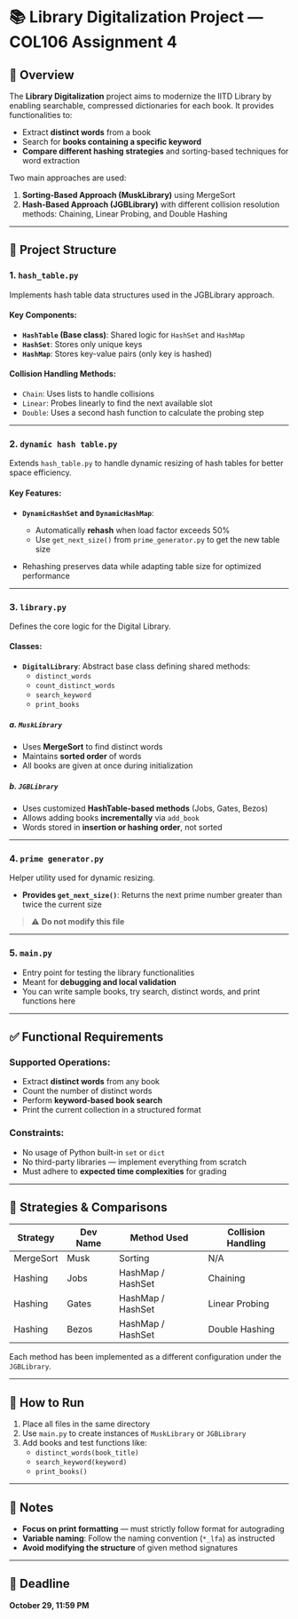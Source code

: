 # 📚 Library Digitalization Project — COL106 Assignment 4

## 📝 Overview

The **Library Digitalization** project aims to modernize the IITD Library by enabling searchable, compressed dictionaries for each book. It provides functionalities to:

- Extract **distinct words** from a book
- Search for **books containing a specific keyword**
- **Compare different hashing strategies** and sorting-based techniques for word extraction

Two main approaches are used:

1. **Sorting-Based Approach (MuskLibrary)** using MergeSort
2. **Hash-Based Approach (JGBLibrary)** with different collision resolution methods: Chaining, Linear Probing, and Double Hashing

---

## 📂 Project Structure

### 1. `hash_table.py`

Implements hash table data structures used in the JGBLibrary approach.

#### Key Components:

- **`HashTable` (Base class)**: Shared logic for `HashSet` and `HashMap`
- **`HashSet`**: Stores only unique keys
- **`HashMap`**: Stores key-value pairs (only key is hashed)

#### Collision Handling Methods:

- `Chain`: Uses lists to handle collisions
- `Linear`: Probes linearly to find the next available slot
- `Double`: Uses a second hash function to calculate the probing step

---

### 2. `dynamic hash table.py`

Extends `hash_table.py` to handle dynamic resizing of hash tables for better space efficiency.

#### Key Features:

- **`DynamicHashSet` and `DynamicHashMap`**:
  - Automatically **rehash** when load factor exceeds 50%
  - Use `get_next_size()` from `prime_generator.py` to get the new table size

- Rehashing preserves data while adapting table size for optimized performance

---

### 3. `library.py`

Defines the core logic for the Digital Library.

#### Classes:

- **`DigitalLibrary`**: Abstract base class defining shared methods:
  - `distinct_words`
  - `count_distinct_words`
  - `search_keyword`
  - `print_books`

##### a. `MuskLibrary`

- Uses **MergeSort** to find distinct words
- Maintains **sorted order** of words
- All books are given at once during initialization

##### b. `JGBLibrary`

- Uses customized **HashTable-based methods** (Jobs, Gates, Bezos)
- Allows adding books **incrementally** via `add_book`
- Words stored in **insertion or hashing order**, not sorted

---

### 4. `prime generator.py`

Helper utility used for dynamic resizing.

- **Provides `get_next_size()`**: Returns the next prime number greater than twice the current size

> ⚠️ **Do not modify this file**

---

### 5. `main.py`

- Entry point for testing the library functionalities
- Meant for **debugging and local validation**
- You can write sample books, try search, distinct words, and print functions here

---

## ✅ Functional Requirements

### Supported Operations:

- Extract **distinct words** from any book
- Count the number of distinct words
- Perform **keyword-based book search**
- Print the current collection in a structured format

### Constraints:

- No usage of Python built-in `set` or `dict`
- No third-party libraries — implement everything from scratch
- Must adhere to **expected time complexities** for grading

---

## 🧠 Strategies & Comparisons

| Strategy        | Dev Name | Method Used        | Collision Handling     |
|----------------|----------|--------------------|------------------------|
| MergeSort      | Musk     | Sorting             | N/A                    |
| Hashing        | Jobs     | HashMap / HashSet   | Chaining               |
| Hashing        | Gates    | HashMap / HashSet   | Linear Probing         |
| Hashing        | Bezos    | HashMap / HashSet   | Double Hashing         |

Each method has been implemented as a different configuration under the `JGBLibrary`.

---

## 🚀 How to Run

1. Place all files in the same directory
2. Use `main.py` to create instances of `MuskLibrary` or `JGBLibrary`
3. Add books and test functions like:
   - `distinct_words(book_title)`
   - `search_keyword(keyword)`
   - `print_books()`

---

## 📌 Notes

- **Focus on print formatting** — must strictly follow format for autograding
- **Variable naming**: Follow the naming convention (`*_lfa`) as instructed
- **Avoid modifying the structure** of given method signatures

---

## 📅 Deadline

**October 29, 11:59 PM**

